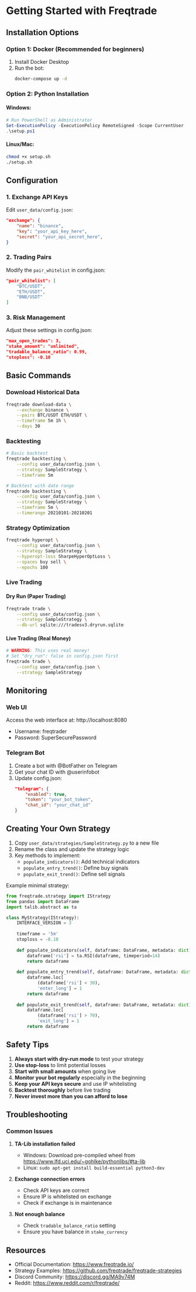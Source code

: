 # Getting Started with Freqtrade

## Installation Options

### Option 1: Docker (Recommended for beginners)

1. Install Docker Desktop
2. Run the bot:
   ```bash
   docker-compose up -d
   ```

### Option 2: Python Installation

#### Windows:
```powershell
# Run PowerShell as Administrator
Set-ExecutionPolicy -ExecutionPolicy RemoteSigned -Scope CurrentUser
.\setup.ps1
```

#### Linux/Mac:
```bash
chmod +x setup.sh
./setup.sh
```

## Configuration

### 1. Exchange API Keys

Edit `user_data/config.json`:

```json
"exchange": {
    "name": "binance",
    "key": "your_api_key_here",
    "secret": "your_api_secret_here",
}
```

### 2. Trading Pairs

Modify the `pair_whitelist` in config.json:

```json
"pair_whitelist": [
    "BTC/USDT",
    "ETH/USDT",
    "BNB/USDT"
]
```

### 3. Risk Management

Adjust these settings in config.json:

```json
"max_open_trades": 3,
"stake_amount": "unlimited",
"tradable_balance_ratio": 0.99,
"stoploss": -0.10
```

## Basic Commands

### Download Historical Data
```bash
freqtrade download-data \
    --exchange binance \
    --pairs BTC/USDT ETH/USDT \
    --timeframe 5m 1h \
    --days 30
```

### Backtesting
```bash
# Basic backtest
freqtrade backtesting \
    --config user_data/config.json \
    --strategy SampleStrategy \
    --timeframe 5m

# Backtest with date range
freqtrade backtesting \
    --config user_data/config.json \
    --strategy SampleStrategy \
    --timeframe 5m \
    --timerange 20210101-20210201
```

### Strategy Optimization
```bash
freqtrade hyperopt \
    --config user_data/config.json \
    --strategy SampleStrategy \
    --hyperopt-loss SharpeHyperOptLoss \
    --spaces buy sell \
    --epochs 100
```

### Live Trading

#### Dry Run (Paper Trading)
```bash
freqtrade trade \
    --config user_data/config.json \
    --strategy SampleStrategy \
    --db-url sqlite:///tradesv3.dryrun.sqlite
```

#### Live Trading (Real Money)
```bash
# WARNING: This uses real money!
# Set "dry_run": false in config.json first
freqtrade trade \
    --config user_data/config.json \
    --strategy SampleStrategy
```

## Monitoring

### Web UI
Access the web interface at: http://localhost:8080
- Username: freqtrader
- Password: SuperSecurePassword

### Telegram Bot
1. Create a bot with @BotFather on Telegram
2. Get your chat ID with @userinfobot
3. Update config.json:
   ```json
   "telegram": {
       "enabled": true,
       "token": "your_bot_token",
       "chat_id": "your_chat_id"
   }
   ```

## Creating Your Own Strategy

1. Copy `user_data/strategies/SampleStrategy.py` to a new file
2. Rename the class and update the strategy logic
3. Key methods to implement:
   - `populate_indicators()`: Add technical indicators
   - `populate_entry_trend()`: Define buy signals
   - `populate_exit_trend()`: Define sell signals

Example minimal strategy:

```python
from freqtrade.strategy import IStrategy
from pandas import DataFrame
import talib.abstract as ta

class MyStrategy(IStrategy):
    INTERFACE_VERSION = 3
    
    timeframe = '5m'
    stoploss = -0.10
    
    def populate_indicators(self, dataframe: DataFrame, metadata: dict) -> DataFrame:
        dataframe['rsi'] = ta.RSI(dataframe, timeperiod=14)
        return dataframe
    
    def populate_entry_trend(self, dataframe: DataFrame, metadata: dict) -> DataFrame:
        dataframe.loc[
            (dataframe['rsi'] < 30),
            'enter_long'] = 1
        return dataframe
    
    def populate_exit_trend(self, dataframe: DataFrame, metadata: dict) -> DataFrame:
        dataframe.loc[
            (dataframe['rsi'] > 70),
            'exit_long'] = 1
        return dataframe
```

## Safety Tips

1. **Always start with dry-run mode** to test your strategy
2. **Use stop-loss** to limit potential losses
3. **Start with small amounts** when going live
4. **Monitor your bot regularly** especially in the beginning
5. **Keep your API keys secure** and use IP whitelisting
6. **Backtest thoroughly** before live trading
7. **Never invest more than you can afford to lose**

## Troubleshooting

### Common Issues

1. **TA-Lib installation failed**
   - Windows: Download pre-compiled wheel from https://www.lfd.uci.edu/~gohlke/pythonlibs/#ta-lib
   - Linux: `sudo apt-get install build-essential python3-dev`

2. **Exchange connection errors**
   - Check API keys are correct
   - Ensure IP is whitelisted on exchange
   - Check if exchange is in maintenance

3. **Not enough balance**
   - Check `tradable_balance_ratio` setting
   - Ensure you have balance in `stake_currency`

## Resources

- Official Documentation: https://www.freqtrade.io/
- Strategy Examples: https://github.com/freqtrade/freqtrade-strategies
- Discord Community: https://discord.gg/MA9v74M
- Reddit: https://www.reddit.com/r/freqtrade/